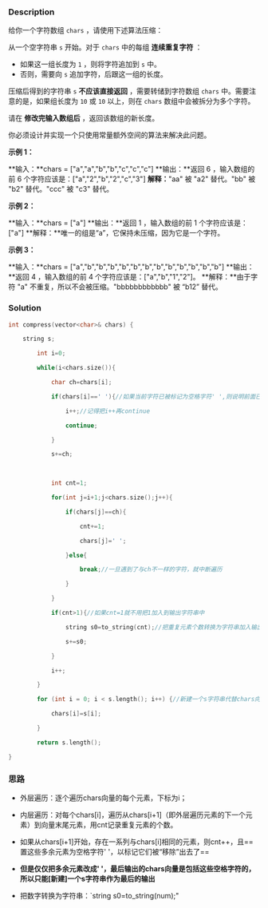 
### Description
给你一个字符数组 `chars` ，请使用下述算法压缩：

从一个空字符串 `s` 开始。对于 `chars` 中的每组 **连续重复字符** ：

- 如果这一组长度为 `1` ，则将字符追加到 `s` 中。
- 否则，需要向 `s` 追加字符，后跟这一组的长度。

压缩后得到的字符串 `s` **不应该直接返回** ，需要转储到字符数组 `chars` 中。需要注意的是，如果组长度为 `10` 或 `10` 以上，则在 `chars` 数组中会被拆分为多个字符。

请在 **修改完输入数组后** ，返回该数组的新长度。

你必须设计并实现一个只使用常量额外空间的算法来解决此问题。

**示例 1：**

**输入：**chars = ["a","a","b","b","c","c","c"]
**输出：**返回 6 ，输入数组的前 6 个字符应该是：["a","2","b","2","c","3"]
**解释：**"aa" 被 "a2" 替代。"bb" 被 "b2" 替代。"ccc" 被 "c3" 替代。

**示例 2：**

**输入：**chars = ["a"]
**输出：**返回 1 ，输入数组的前 1 个字符应该是：["a"]
**解释：**唯一的组是“a”，它保持未压缩，因为它是一个字符。

**示例 3：**

**输入：**chars = ["a","b","b","b","b","b","b","b","b","b","b","b","b"]
**输出：**返回 4 ，输入数组的前 4 个字符应该是：["a","b","1","2"]。
**解释：**由于字符 "a" 不重复，所以不会被压缩。"bbbbbbbbbbbb" 被 “b12” 替代。

### Solution

```cpp
int compress(vector<char>& chars) {

    string s;

        int i=0;

        while(i<chars.size()){

            char ch=chars[i];

            if(chars[i]==' '){//如果当前字符已被标记为空格字符' ',则说明前面已经有这个元素了

                i++;//记得把i++再continue

                continue;

            }

            s+=ch;

  

            int cnt=1;

            for(int j=i+1;j<chars.size();j++){

                if(chars[j]==ch){

                    cnt+=1;

                    chars[j]=' ';

                }else{

                    break;//一旦遇到了与ch不一样的字符，就中断遍历

                }

            }

            if(cnt>1){//如果cnt=1就不用把1加入到输出字符串中

                string s0=to_string(cnt);//把重复元素个数转换为字符串加入输出字符串中

                s+=s0;

            }

            i++;

        }

        for (int i = 0; i < s.length(); i++) {//新建一个s字符串代替chars向量被输出

            chars[i]=s[i];

        }

        return s.length();

}

```

### 思路
- 外层遍历：逐个遍历chars向量的每个元素，下标为i；
	
- 内层遍历：对每个chars\[i]，遍历从chars\[i+1]（即外层遍历元素的下一个元素）到向量末尾元素，用cnt记录重复元素的个数。
	
- 如果从chars\[i+1]开始，存在一系列与chars\[i]相同的元素，则cnt++，且==置这些多余元素为空格字符' '，以标记它们被“移除”出去了==
	
- **但是仅仅把多余元素改成' '，最后输出的chars向量是包括这些空格字符的，所以只能[新建]一个s字符串作为最后的输出**
	
-  把数字转换为字符串：`string s0=to_string(num);"